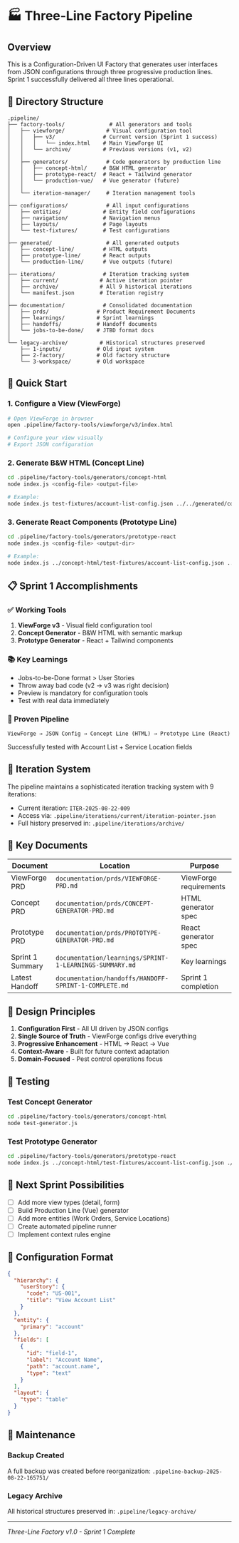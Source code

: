 # 🏭 Three-Line Factory Pipeline

## Overview
This is a Configuration-Driven UI Factory that generates user interfaces from JSON configurations through three progressive production lines. Sprint 1 successfully delivered all three lines operational.

## 📂 Directory Structure

```
.pipeline/
├── factory-tools/              # All generators and tools
│   ├── viewforge/             # Visual configuration tool
│   │   ├── v3/               # Current version (Sprint 1 success)
│   │   │   └── index.html    # Main ViewForge UI
│   │   └── archive/          # Previous versions (v1, v2)
│   │
│   ├── generators/            # Code generators by production line
│   │   ├── concept-html/     # B&W HTML generator
│   │   ├── prototype-react/  # React + Tailwind generator
│   │   └── production-vue/   # Vue generator (future)
│   │
│   └── iteration-manager/     # Iteration management tools
│
├── configurations/            # All input configurations
│   ├── entities/             # Entity field configurations
│   ├── navigation/           # Navigation menus
│   ├── layouts/              # Page layouts
│   └── test-fixtures/        # Test configurations
│
├── generated/                 # All generated outputs
│   ├── concept-line/         # HTML outputs
│   ├── prototype-line/       # React outputs
│   └── production-line/      # Vue outputs (future)
│
├── iterations/               # Iteration tracking system
│   ├── current/             # Active iteration pointer
│   ├── archive/             # All 9 historical iterations
│   └── manifest.json        # Iteration registry
│
├── documentation/            # Consolidated documentation
│   ├── prds/               # Product Requirement Documents
│   ├── learnings/          # Sprint learnings
│   ├── handoffs/           # Handoff documents
│   └── jobs-to-be-done/    # JTBD format docs
│
└── legacy-archive/          # Historical structures preserved
    ├── 1-inputs/           # Old input system
    ├── 2-factory/          # Old factory structure
    └── 3-workspace/        # Old workspace
```

## 🚀 Quick Start

### 1. Configure a View (ViewForge)
```bash
# Open ViewForge in browser
open .pipeline/factory-tools/viewforge/v3/index.html

# Configure your view visually
# Export JSON configuration
```

### 2. Generate B&W HTML (Concept Line)
```bash
cd .pipeline/factory-tools/generators/concept-html
node index.js <config-file> <output-file>

# Example:
node index.js test-fixtures/account-list-config.json ../../generated/concept-line/account-list.html
```

### 3. Generate React Components (Prototype Line)
```bash
cd .pipeline/factory-tools/generators/prototype-react
node index.js <config-file> <output-dir>

# Example:
node index.js ../concept-html/test-fixtures/account-list-config.json ../../generated/prototype-line/account-list/
```

## 📋 Sprint 1 Accomplishments

### ✅ Working Tools
1. **ViewForge v3** - Visual field configuration tool
2. **Concept Generator** - B&W HTML with semantic markup
3. **Prototype Generator** - React + Tailwind components

### 📚 Key Learnings
- Jobs-to-be-Done format > User Stories
- Throw away bad code (v2 → v3 was right decision)
- Preview is mandatory for configuration tools
- Test with real data immediately

### 🎯 Proven Pipeline
```
ViewForge → JSON Config → Concept Line (HTML) → Prototype Line (React)
```

Successfully tested with Account List + Service Location fields

## 🔄 Iteration System

The pipeline maintains a sophisticated iteration tracking system with 9 iterations:
- Current iteration: `ITER-2025-08-22-009`
- Access via: `.pipeline/iterations/current/iteration-pointer.json`
- Full history preserved in: `.pipeline/iterations/archive/`

## 📖 Key Documents

| Document | Location | Purpose |
|----------|----------|---------|
| ViewForge PRD | `documentation/prds/VIEWFORGE-PRD.md` | ViewForge requirements |
| Concept PRD | `documentation/prds/CONCEPT-GENERATOR-PRD.md` | HTML generator spec |
| Prototype PRD | `documentation/prds/PROTOTYPE-GENERATOR-PRD.md` | React generator spec |
| Sprint 1 Summary | `documentation/learnings/SPRINT-1-LEARNINGS-SUMMARY.md` | Key learnings |
| Latest Handoff | `documentation/handoffs/HANDOFF-SPRINT-1-COMPLETE.md` | Sprint 1 completion |

## 🎨 Design Principles

1. **Configuration First** - All UI driven by JSON configs
2. **Single Source of Truth** - ViewForge configs drive everything
3. **Progressive Enhancement** - HTML → React → Vue
4. **Context-Aware** - Built for future context adaptation
5. **Domain-Focused** - Pest control operations focus

## 🧪 Testing

### Test Concept Generator
```bash
cd .pipeline/factory-tools/generators/concept-html
node test-generator.js
```

### Test Prototype Generator
```bash
cd .pipeline/factory-tools/generators/prototype-react
node index.js ../concept-html/test-fixtures/account-list-config.json ./output/
```

## 🚧 Next Sprint Possibilities

- [ ] Add more view types (detail, form)
- [ ] Build Production Line (Vue) generator
- [ ] Add more entities (Work Orders, Service Locations)
- [ ] Create automated pipeline runner
- [ ] Implement context rules engine

## 📝 Configuration Format

```json
{
  "hierarchy": {
    "userStory": {
      "code": "US-001",
      "title": "View Account List"
    }
  },
  "entity": {
    "primary": "account"
  },
  "fields": [
    {
      "id": "field-1",
      "label": "Account Name",
      "path": "account.name",
      "type": "text"
    }
  ],
  "layout": {
    "type": "table"
  }
}
```

## 🔧 Maintenance

### Backup Created
A full backup was created before reorganization:
`.pipeline-backup-2025-08-22-165751/`

### Legacy Archive
All historical structures preserved in:
`.pipeline/legacy-archive/`

---

*Three-Line Factory v1.0 - Sprint 1 Complete*